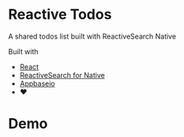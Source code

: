 # Reactive Todos

A shared todos list built with ReactiveSearch Native

Built with

* [React](https://reactjs.org/)
* [ReactiveSearch for Native](https://github.com/appbaseio/reactivesearch/tree/dev/packages/native)
* [Appbaseio](https://appbase.io)
* ❤

# Demo
